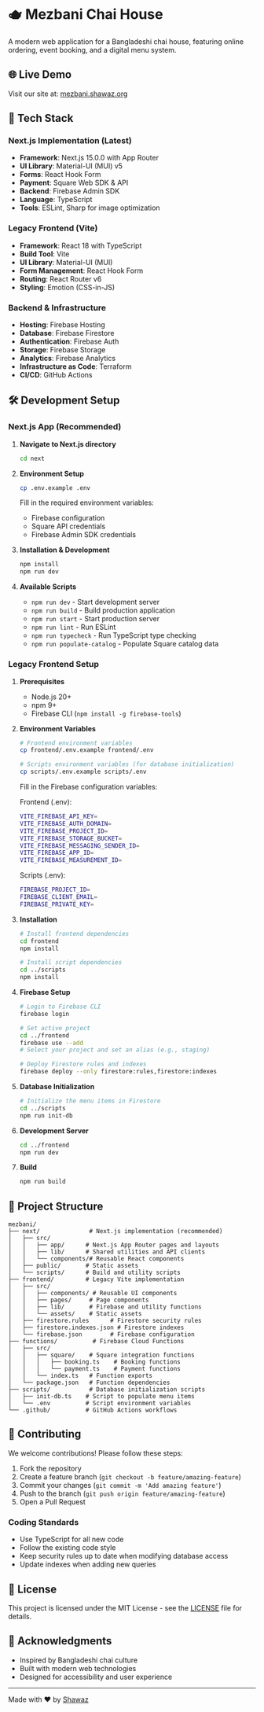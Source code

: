 # 🫖 Mezbani Chai House

A modern web application for a Bangladeshi chai house, featuring online ordering, event booking, and a digital menu system.

## 🌐 Live Demo

Visit our site at: [mezbani.shawaz.org](https://mezbani.shawaz.org)

## 🚀 Tech Stack

### Next.js Implementation (Latest)
- **Framework**: Next.js 15.0.0 with App Router
- **UI Library**: Material-UI (MUI) v5
- **Forms**: React Hook Form
- **Payment**: Square Web SDK & API
- **Backend**: Firebase Admin SDK
- **Language**: TypeScript
- **Tools**: ESLint, Sharp for image optimization

### Legacy Frontend (Vite)
- **Framework**: React 18 with TypeScript
- **Build Tool**: Vite
- **UI Library**: Material-UI (MUI)
- **Form Management**: React Hook Form
- **Routing**: React Router v6
- **Styling**: Emotion (CSS-in-JS)

### Backend & Infrastructure
- **Hosting**: Firebase Hosting
- **Database**: Firebase Firestore
- **Authentication**: Firebase Auth
- **Storage**: Firebase Storage
- **Analytics**: Firebase Analytics
- **Infrastructure as Code**: Terraform
- **CI/CD**: GitHub Actions

## 🛠️ Development Setup

### Next.js App (Recommended)
1. **Navigate to Next.js directory**
   ```bash
   cd next
   ```

2. **Environment Setup**
   ```bash
   cp .env.example .env
   ```
   Fill in the required environment variables:
   - Firebase configuration
   - Square API credentials
   - Firebase Admin SDK credentials

3. **Installation & Development**
   ```bash
   npm install
   npm run dev
   ```

4. **Available Scripts**
   - `npm run dev` - Start development server
   - `npm run build` - Build production application
   - `npm run start` - Start production server
   - `npm run lint` - Run ESLint
   - `npm run typecheck` - Run TypeScript type checking
   - `npm run populate-catalog` - Populate Square catalog data

### Legacy Frontend Setup
1. **Prerequisites**
   - Node.js 20+
   - npm 9+
   - Firebase CLI (`npm install -g firebase-tools`)

2. **Environment Variables**
   ```bash
   # Frontend environment variables
   cp frontend/.env.example frontend/.env

   # Scripts environment variables (for database initialization)
   cp scripts/.env.example scripts/.env
   ```

   Fill in the Firebase configuration variables:
   
   Frontend (.env):
   ```bash
   VITE_FIREBASE_API_KEY=
   VITE_FIREBASE_AUTH_DOMAIN=
   VITE_FIREBASE_PROJECT_ID=
   VITE_FIREBASE_STORAGE_BUCKET=
   VITE_FIREBASE_MESSAGING_SENDER_ID=
   VITE_FIREBASE_APP_ID=
   VITE_FIREBASE_MEASUREMENT_ID=
   ```

   Scripts (.env):
   ```bash
   FIREBASE_PROJECT_ID=
   FIREBASE_CLIENT_EMAIL=
   FIREBASE_PRIVATE_KEY=
   ```

3. **Installation**
   ```bash
   # Install frontend dependencies
   cd frontend
   npm install

   # Install script dependencies
   cd ../scripts
   npm install
   ```

4. **Firebase Setup**
   ```bash
   # Login to Firebase CLI
   firebase login

   # Set active project
   cd ../frontend
   firebase use --add
   # Select your project and set an alias (e.g., staging)

   # Deploy Firestore rules and indexes
   firebase deploy --only firestore:rules,firestore:indexes
   ```

5. **Database Initialization**
   ```bash
   # Initialize the menu items in Firestore
   cd ../scripts
   npm run init-db
   ```

6. **Development Server**
   ```bash
   cd ../frontend
   npm run dev
   ```

7. **Build**
   ```bash
   npm run build
   ```

## 📁 Project Structure

```
mezbani/
├── next/              # Next.js implementation (recommended)
│   ├── src/
│   │   ├── app/      # Next.js App Router pages and layouts
│   │   ├── lib/      # Shared utilities and API clients
│   │   └── components/# Reusable React components
│   ├── public/       # Static assets
│   └── scripts/      # Build and utility scripts
├── frontend/         # Legacy Vite implementation
│   ├── src/
│   │   ├── components/ # Reusable UI components
│   │   ├── pages/     # Page components
│   │   ├── lib/       # Firebase and utility functions
│   │   └── assets/    # Static assets
│   ├── firestore.rules      # Firestore security rules
│   ├── firestore.indexes.json # Firestore indexes
│   └── firebase.json        # Firebase configuration
├── functions/          # Firebase Cloud Functions
│   ├── src/
│   │   ├── square/    # Square integration functions
│   │   │   ├── booking.ts    # Booking functions
│   │   │   └── payment.ts    # Payment functions
│   │   └── index.ts   # Function exports
│   └── package.json   # Function dependencies
├── scripts/           # Database initialization scripts
│   ├── init-db.ts    # Script to populate menu items
│   └── .env          # Script environment variables
└── .github/          # GitHub Actions workflows
```

## 🤝 Contributing

We welcome contributions! Please follow these steps:

1. Fork the repository
2. Create a feature branch (`git checkout -b feature/amazing-feature`)
3. Commit your changes (`git commit -m 'Add amazing feature'`)
4. Push to the branch (`git push origin feature/amazing-feature`)
5. Open a Pull Request

### Coding Standards
- Use TypeScript for all new code
- Follow the existing code style
- Keep security rules up to date when modifying database access
- Update indexes when adding new queries

## 📄 License

This project is licensed under the MIT License - see the [LICENSE](LICENSE) file for details.

## 🙏 Acknowledgments

- Inspired by Bangladeshi chai culture
- Built with modern web technologies
- Designed for accessibility and user experience

---
Made with ❤️ by [Shawaz](https://github.com/shawazi)
